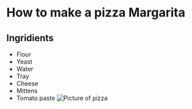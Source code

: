 # How to make a pizza **Margarita**
## Ingridients
* Flour 
* Yeast
* Water
* Tray
* Cheese
* Mittens
* Tomato paste
![Picture of pizza](https://encrypted-tbn0.gstatic.com/images?q=tbn:ANd9GcR0Lj3_8eh0xYQLDhyh1pYwOF6l00mL7hIfww&s)